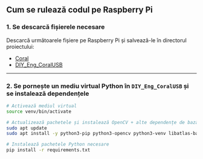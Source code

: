 ## Cum se rulează codul pe Raspberry Pi

### 1. Se descarcă fișierele necesare

Descarcă următoarele fișiere pe Raspberry Pi și salvează-le în directorul proiectului:

- [Coral](link-către-fișierul-Coral)  
- [DIY_Eng_CoralUSB](link-către-fișierul-DIY_Eng_CoralUSB)

---

### 2. Se pornește un mediu virtual Python în `DIY_Eng_CoralUSB` și se instalează dependențele

```bash
# Activează mediul virtual
source venv/bin/activate

# Actualizează pachetele și instalează OpenCV + alte dependențe de bază
sudo apt update
sudo apt install -y python3-pip python3-opencv python3-venv libatlas-base-dev

# Instalează pachetele Python necesare
pip install -r requirements.txt

